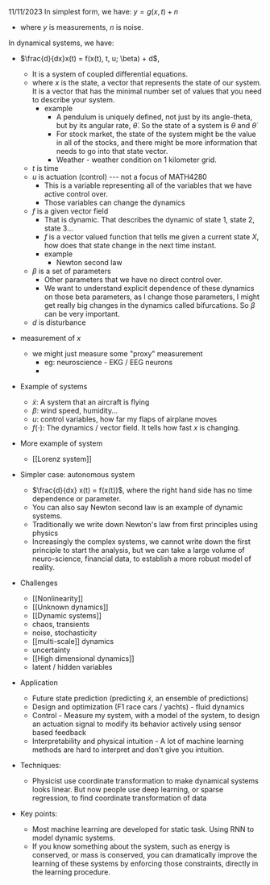 11/11/2023
In simplest form, we have:
$y = g(x,t) + n$
- where $y$ is measurements, $n$ is noise. 

In dynamical systems, we have: 
- $\frac{d}{dx}x(t) = f(x(t), t, u; \beta) + d$, 
	- It is a system of coupled differential equations. 
	- where $x$ is the state, a vector that represents the state of our system. It is a vector that has the minimal number set of values that you need to describe your system. 
		- example
			- A pendulum is uniquely defined, not just by its angle-theta, but by its angular rate, $\dot{\theta}$. So the state of a system is $\theta$ and $\dot{\theta}$
			- For stock market, the state of the system might be the value in all of the stocks, and there might be more information that needs to go into that state vector. 
			- Weather - weather condition on 1 kilometer grid. 
	- $t$ is time
	- $u$ is actuation (control)  --- not a focus of MATH4280
		- This is a variable representing all of the variables that we have active control over. 
		- Those variables can change the dynamics
	- $f$ is a given vector field 
		- That is dynamic. That describes the dynamic of state 1, state 2, state 3...
		- $f$ is a vector valued function that tells me given a current state $X$, how does that state change in the next time instant.
		- example
			- Newton second law
	- $\beta$ is a set of parameters
		- Other parameters that we have no direct control over. 
		- We want to understand explicit dependence of these dynamics on those beta parameters, as I change those parameters, I might get really big changes in the dynamics called bifurcations. So $\beta$ can be very important. 
	- $d$ is disturbance 
- measurement of $x$
	- we might just measure some "proxy" measurement
		- eg: neuroscience - EKG / EEG neurons 
		- 

- Example of systems
	- $\dot{x}$: A system that an aircraft is flying
	- $\beta$: wind speed, humidity... 
	- $u$: control variables, how far my flaps of airplane moves
	- $f(\cdot)$: The dynamics / vector field. It tells how fast $x$ is changing. 
- More example of system
	- [[Lorenz system]]
- Simpler case: autonomous system
	- $\frac{d}{dx} x(t) = f(x(t))$, where the right hand side has no time dependence or parameter.
	- You can also say Newton second law is an example of dynamic systems. 
	- Traditionally we write down Newton's law from first principles using physics
	- Increasingly the complex systems, we cannot write down the first principle to start the analysis, but we can take a large volume of neuro-science, financial data, to establish a more robust model of reality. 
- Challenges
	- [[Nonlinearity]]
	- [[Unknown dynamics]]
	- [[Dynamic systems]]
	- chaos, transients
	- noise, stochasticity
	- [[multi-scale]] dynamics
	- uncertainty
	- [[High dimensional dynamics]]
	- latent / hidden variables 
- Application
	- Future state prediction (predicting $\dot{x}$, an ensemble of predictions)
	- Design and optimization (F1 race cars / yachts) - fluid dynamics
	- Control - Measure my system, with a model of the system, to design an actuation signal to modify its behavior actively using sensor based feedback
	- Interpretability and physical intuition - A lot of machine learning methods are hard to interpret and don't give you intuition. 
- Techniques:
	- Physicist use coordinate transformation to make dynamical systems looks linear. But now  people use deep learning, or sparse regression, to find coordinate transformation of data
- Key points:
	- Most machine learning are developed for static task. Using RNN to model dynamic systems. 
	- If you know something about the system, such as energy is conserved, or mass is conserved, you can dramatically improve the learning of these systems by enforcing those constraints, directly in the learning procedure. 